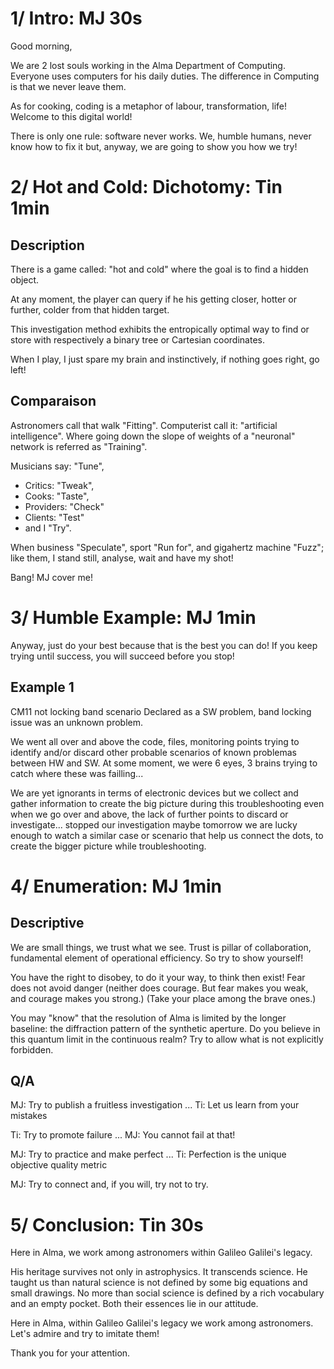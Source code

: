 # 1/ Intro: MJ 30s

Good morning,

We are 2 lost souls working in the Alma Department of Computing.
Everyone uses computers for his daily duties.
The difference in Computing is that we never leave them.

As for cooking, coding is a metaphor of labour, transformation, life!
Welcome to this digital world!

There is only one rule: software never works.
We, humble humans, never know how to fix it but, anyway, we are going to show you how we try!


# 2/ Hot and Cold: Dichotomy: Tin 1min


## Description

There is a game called: "hot and cold" where the goal is to find a hidden object.

At any moment, the player can query if he his getting closer, hotter or further, colder from that hidden target.

This investigation method exhibits the entropically optimal way to find or store with respectively a binary tree or Cartesian coordinates.

When I play, I just spare my brain and instinctively, if nothing goes right, go left!

## Comparaison

Astronomers call that walk "Fitting".
Computerist call it: "artificial intelligence".
Where going down the slope of weights of a "neuronal" network is referred as "Training".

Musicians say: "Tune",
  * Critics: "Tweak",
  * Cooks: "Taste",
  * Providers: "Check"
  * Clients: "Test"
  * and I "Try".

When business "Speculate", sport "Run for", and gigahertz machine "Fuzz";
like them, I stand still, analyse, wait and have my shot!

Bang! MJ cover me!


# 3/ Humble Example: MJ 1min

Anyway, just do your best because that is the best you can do!
If you keep trying until success, you will succeed before you stop!

## Example 1

CM11 not locking band scenario Declared as a SW problem, band locking issue was an unknown problem.

We went all over and above the code, files, monitoring points
trying to identify and/or discard other probable scenarios of known problemas between HW and SW.
At some moment, we were 6 eyes, 3 brains trying to catch where these was failling...

We are yet ignorants in terms of electronic devices but we collect and gather information to create the big picture during this troubleshooting
even when we go over and above, the lack of further points to discard or investigate... stopped our investigation
maybe tomorrow we are lucky enough to watch a similar case or scenario that help us connect the dots, to create
the bigger picture while troubleshooting.

# 4/ Enumeration: MJ 1min

## Descriptive

We are small things, we trust what we see.
Trust is pillar of collaboration, fundamental element of operational efficiency.
So try to show yourself!

You have the right to disobey, to do it your way, to think then exist!
Fear does not avoid danger (neither does courage. But fear makes you weak, and courage makes you strong.)
(Take your place among the brave ones.)

You may "know" that the resolution of Alma is limited by the longer baseline: the diffraction pattern of the synthetic aperture.
Do you believe in this quantum limit in the continuous realm?
Try to allow what is not explicitly forbidden.

## Q/A

MJ: Try to publish a fruitless investigation ...
Ti: Let us learn from your mistakes

Ti: Try to promote failure ...
MJ: You cannot fail at that!

MJ: Try to practice and make perfect ...
Ti: Perfection is the unique objective quality metric


MJ: Try to connect and, if you will, try not to try.


# 5/ Conclusion: Tin 30s

Here in Alma, we work among astronomers within Galileo Galilei's legacy.

His heritage survives not only in astrophysics. It transcends science.
He taught us than natural science is not defined by some big equations and small drawings.
No more than social science is defined by a rich vocabulary and an empty pocket.
Both their essences lie in our attitude.

Here in Alma, within Galileo Galilei's legacy we work among astronomers.
Let's admire and try to imitate them!

Thank you for your attention.
